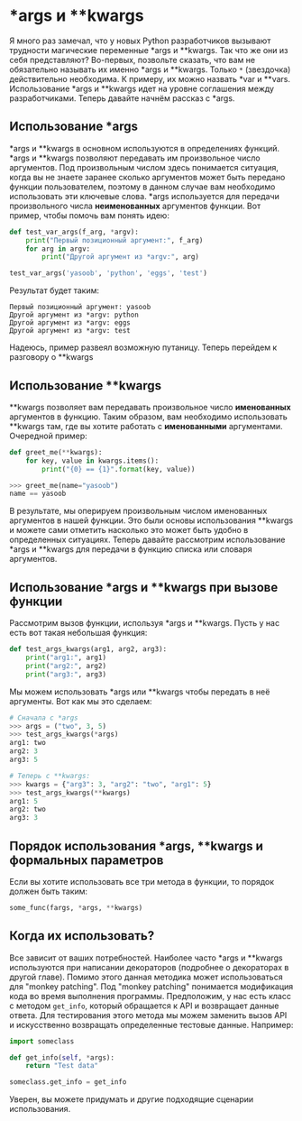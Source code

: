 # \*args и \*\*kwargs

Я много раз замечал, что у новых Python разработчиков вызывают трудности
магические переменные \*args и \*\*kwargs. Так что же они из себя представляют?
Во-первых, позвольте сказать, что вам не обязательно называть их именно
\*args и \*\*kwargs. Только `*` (звездочка) действительно необходима.
К примеру, их можно назвать \*var и \*\*vars. Использование \*args и \*\*kwargs
идет на уровне соглашения между разработчиками. Теперь давайте начнём рассказ
с \*args.

## Использование \*args

\*args и \*\*kwargs в основном используются в определениях функций. \*args
и \*\*kwargs позволяют передавать им произвольное число аргументов. Под
произвольным числом здесь понимается ситуация, когда вы не знаете заранее
сколько аргументов может быть передано функции пользователем, поэтому в данном
случае вам необходимо использовать эти ключевые слова. \*args используется
для передачи произвольного числа **неименованных** аргументов функции. Вот
пример, чтобы помочь вам понять идею:

```python
def test_var_args(f_arg, *argv):
    print("Первый позиционный аргумент:", f_arg)
    for arg in argv:
        print("Другой аргумент из *argv:", arg)

test_var_args('yasoob', 'python', 'eggs', 'test')
```

Результат будет таким:

```
Первый позиционный аргумент: yasoob
Другой аргумент из *argv: python
Другой аргумент из *argv: eggs
Другой аргумент из *argv: test
```

Надеюсь, пример развеял возможную путаницу. Теперь перейдем к разговору о
\*\*kwargs

## Использование \*\*kwargs

\*\*kwargs позволяет вам передавать произвольное число **именованных**
аргументов в функцию. Таким образом, вам необходимо использовать \*\*kwargs там,
где вы хотите работать с **именованными** аргументами. Очередной пример:

```python
def greet_me(**kwargs):
    for key, value in kwargs.items():
        print("{0} == {1}".format(key, value))

>>> greet_me(name="yasoob")
name == yasoob
```

В результате, мы оперируем произвольным числом именованных аргументов в нашей
функции. Это были основы использования \*\*kwargs и можете сами отметить
насколько это может быть удобно в определенных ситуациях. Теперь давайте
рассмотрим использование \*args и \*\*kwargs для передачи в функцию списка или
словаря аргументов.

## Использование \*args и \*\*kwargs при вызове функции

Рассмотрим вызов функции, используя \*args и \*\*kwargs. Пусть у нас есть вот
такая небольшая функция:

```python
def test_args_kwargs(arg1, arg2, arg3):
    print("arg1:", arg1)
    print("arg2:", arg2)
    print("arg3:", arg3)
```

Мы можем использовать \*args или \*\*kwargs чтобы передать в неё аргументы.
Вот как мы это сделаем:

```python
# Сначала с *args
>>> args = ("two", 3, 5)
>>> test_args_kwargs(*args)
arg1: two
arg2: 3
arg3: 5

# Теперь с **kwargs:
>>> kwargs = {"arg3": 3, "arg2": "two", "arg1": 5}
>>> test_args_kwargs(**kwargs)
arg1: 5
arg2: two
arg3: 3
```

## Порядок использования \*args, \*\*kwargs и формальных параметров

Если вы хотите использовать все три метода в функции, то порядок должен быть
таким:

```python
some_func(fargs, *args, **kwargs)
```

## Когда их использовать?

Все зависит от ваших потребностей. Наиболее часто \*args и \*\*kwargs
используются при написании декораторов (подробнее о декораторах в другой главе).
Помимо этого данная методика может использоваться для "monkey patching". Под
"monkey patching" понимается модификация кода во время выполнения программы.
Предположим, у нас есть класс с методом `get_info`, который обращается к API
и возвращает данные ответа. Для тестирования этого метода мы можем заменить
вызов API и искусственно возвращать определенные тестовые данные. Например:

```python
import someclass

def get_info(self, *args):
    return "Test data"

someclass.get_info = get_info
```

Уверен, вы можете придумать и другие подходящие сценарии использования.

